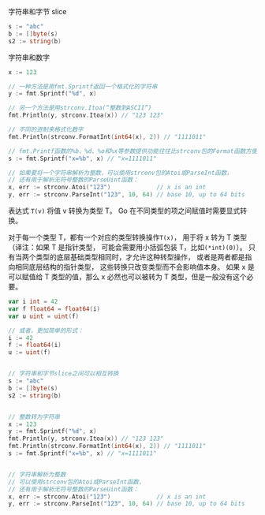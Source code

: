 字符串和字节 slice

```go
s := "abc"
b := []byte(s)
s2 := string(b)
```

字符串和数字

```go
x := 123

// 一种方法是用fmt.Sprintf返回一个格式化的字符串
y := fmt.Sprintf("%d", x)

// 另一个方法是用strconv.Itoa(“整数到ASCII”)
fmt.Println(y, strconv.Itoa(x)) // "123 123"

// 不同的进制来格式化数字
fmt.Println(strconv.FormatInt(int64(x), 2)) // "1111011"

// fmt.Printf函数的%b、%d、%o和%x等参数提供功能往往比strconv包的Format函数方便很多
s := fmt.Sprintf("x=%b", x) // "x=1111011"

// 如果要将一个字符串解析为整数，可以使用strconv包的Atoi或ParseInt函数，
// 还有用于解析无符号整数的ParseUint函数：
x, err := strconv.Atoi("123")             // x is an int
y, err := strconv.ParseInt("123", 10, 64) // base 10, up to 64 bits
```

表达式 `T(v)` 将值 v 转换为类型 T。
Go 在不同类型的项之间赋值时需要显式转换。

对于每一个类型 T，都有一个对应的类型转换操作`T(x)`，
用于将 x 转为 T 类型（译注：如果 T 是指针类型，
可能会需要用小括弧包装 T，比如`(*int)(0)`）。
只有当两个类型的底层基础类型相同时，才允许这种转型操作，
或者是两者都是指向相同底层结构的指针类型，
这些转换只改变类型而不会影响值本身。
如果 x 是可以赋值给 T 类型的值，那么 x 必然也可以被转为 T 类型，但是一般没有这个必要。

```go
var i int = 42
var f float64 = float64(i)
var u uint = uint(f)

// 或者，更加简单的形式：
i := 42
f := float64(i)
u := uint(f)


// 字符串和字节slice之间可以相互转换
s := "abc"
b := []byte(s)
s2 := string(b)


// 整数转为字符串
x := 123
y := fmt.Sprintf("%d", x)
fmt.Println(y, strconv.Itoa(x)) // "123 123"
fmt.Println(strconv.FormatInt(int64(x), 2)) // "1111011"
s := fmt.Sprintf("x=%b", x) // "x=1111011"


// 字符串解析为整数
// 可以使用strconv包的Atoi或ParseInt函数，
// 还有用于解析无符号整数的ParseUint函数：
x, err := strconv.Atoi("123")             // x is an int
y, err := strconv.ParseInt("123", 10, 64) // base 10, up to 64 bits
```
